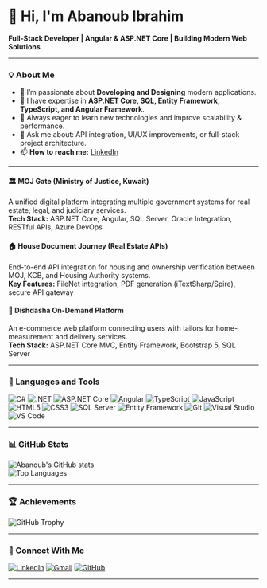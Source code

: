 # 👋 Hi, I'm Abanoub Ibrahim  
**Full-Stack Developer | Angular & ASP.NET Core | Building Modern Web Solutions**

---

### 💡 About Me  
- 👀 I’m passionate about **Developing and Designing** modern applications.  
- 🌱 I have expertise in **ASP.NET Core, SQL, Entity Framework, TypeScript, and Angular Framework**.  
- 🧠 Always eager to learn new technologies and improve scalability & performance.  
- 💬 Ask me about: API integration, UI/UX improvements, or full-stack project architecture.  
- 📫 **How to reach me:** [LinkedIn](https://www.linkedin.com/in/abanoub-ibrahim-b47132187/)  

---
#### 🏛️ **MOJ Gate (Ministry of Justice, Kuwait)**  
A unified digital platform integrating multiple government systems for real estate, legal, and judiciary services.  
**Tech Stack:** ASP.NET Core, Angular, SQL Server, Oracle Integration, RESTful APIs, Azure DevOps  

#### 🏠 **House Document Journey (Real Estate APIs)**  
End-to-end API integration for housing and ownership verification between MOJ, KCB, and Housing Authority systems.  
**Key Features:** FileNet integration, PDF generation (iTextSharp/Spire), secure API gateway  

#### 👕 **Dishdasha On-Demand Platform**  
An e-commerce web platform connecting users with tailors for home-measurement and delivery services.  
**Tech Stack:** ASP.NET Core MVC, Entity Framework, Bootstrap 5, SQL Server  


---


### 🧰 Languages and Tools  
![C#](https://img.shields.io/badge/-C%23-239120?logo=c-sharp&logoColor=white)
![.NET](https://img.shields.io/badge/-.NET-512BD4?logo=dotnet&logoColor=white)
![ASP.NET Core](https://img.shields.io/badge/-ASP.NET%20Core-5C2D91?logo=dotnet&logoColor=white)
![Angular](https://img.shields.io/badge/-Angular-DD0031?logo=angular&logoColor=white)
![TypeScript](https://img.shields.io/badge/-TypeScript-3178C6?logo=typescript&logoColor=white)
![JavaScript](https://img.shields.io/badge/-JavaScript-F7DF1E?logo=javascript&logoColor=black)
![HTML5](https://img.shields.io/badge/-HTML5-E34F26?logo=html5&logoColor=white)
![CSS3](https://img.shields.io/badge/-CSS3-1572B6?logo=css3&logoColor=white)
![SQL Server](https://img.shields.io/badge/-SQL%20Server-CC2927?logo=microsoftsqlserver&logoColor=white)
![Entity Framework](https://img.shields.io/badge/-Entity%20Framework-68217A?logo=dotnet&logoColor=white)
![Git](https://img.shields.io/badge/-Git-F05032?logo=git&logoColor=white)
![Visual Studio](https://img.shields.io/badge/-Visual%20Studio-5C2D91?logo=visualstudio&logoColor=white)
![VS Code](https://img.shields.io/badge/-VS%20Code-007ACC?logo=visualstudiocode&logoColor=white)

---

### 📊 GitHub Stats  
![Abanoub's GitHub stats](https://github-readme-stats.vercel.app/api?username=AbanoubIbrahim98&show_icons=true&theme=tokyonight)  
![Top Languages](https://github-readme-stats.vercel.app/api/top-langs/?username=AbanoubIbrahim98&layout=compact&theme=tokyonight)

---

### 🏆 Achievements  
![GitHub Trophy](https://github-profile-trophy.vercel.app/?username=AbanoubIbrahim98&theme=gruvbox&margin-w=10&margin-h=10)

---

### 🔗 Connect With Me  
[![LinkedIn](https://img.shields.io/badge/LinkedIn-blue?logo=linkedin)](https://www.linkedin.com/in/abanoub-ibrahim-b47132187/)
[![Gmail](https://img.shields.io/badge/Gmail-D14836?logo=gmail&logoColor=white)](mailto:abanoub.ibrahim@gmail.com)
[![GitHub](https://img.shields.io/badge/GitHub-181717?logo=github&logoColor=white)](https://github.com/AbanoubIbrahim98)

---

<!---
AbanoubIbrahim98/AbanoubIbrahim98 is a ✨ special ✨ repository because its `README.md` (this file) appears on your GitHub profile.
You can click the Preview link to take a look at your changes.
--->
